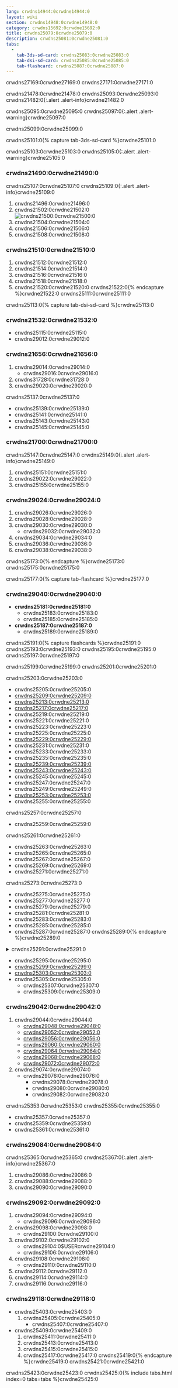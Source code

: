 ```yaml
---
lang: crwdns14944:0crwdne14944:0
layout: wiki
section: crwdns14948:0crwdne14948:0
category: crwdns15692:0crwdne15692:0
title: crwdns25079:0crwdne25079:0
description: crwdns25081:0crwdne25081:0
tabs:
  - 
    tab-3ds-sd-card: crwdns25083:0crwdne25083:0
    tab-dsi-sd-card: crwdns25085:0crwdne25085:0
    tab-flashcard: crwdns25087:0crwdne25087:0
---
```


crwdns27169:0crwdne27169:0 crwdns27171:0crwdne27171:0 <!--- I feel like this still needs a bit of work. Still better than what was there before. -->

crwdns21478:0crwdne21478:0 crwdns25093:0crwdne25093:0
crwdns21482:0{:.alert .alert-info}crwdne21482:0

crwdns25095:0crwdne25095:0
crwdns25097:0{:.alert .alert-warning}crwdne25097:0

crwdns25099:0crwdne25099:0

crwdns25101:0{% capture tab-3ds-sd-card %}crwdne25101:0

crwdns25103:0crwdne25103:0
crwdns25105:0{:.alert .alert-warning}crwdne25105:0

### crwdns21490:0crwdne21490:0

crwdns25107:0crwdne25107:0
crwdns25109:0{:.alert .alert-info}crwdne25109:0

1. crwdns21496:0crwdne21496:0
1. crwdns21502:0crwdne21502:0<br> ![crwdns21500:0crwdne21500:0](crwdns26563:0crwdne26563:0)
1. crwdns21504:0crwdne21504:0
1. crwdns21506:0crwdne21506:0
1. crwdns21508:0crwdne21508:0

### crwdns21510:0crwdne21510:0
1. crwdns21512:0crwdne21512:0
1. crwdns21514:0crwdne21514:0
1. crwdns21516:0crwdne21516:0
1. crwdns21518:0crwdne21518:0
1. crwdns21520:0crwdne21520:0
crwdns21522:0{% endcapture %}crwdne21522:0
crwdns25111:0crwdne25111:0

crwdns25113:0{% capture tab-dsi-sd-card %}crwdne25113:0

### crwdns21532:0crwdne21532:0

- crwdns25115:0crwdne25115:0
- crwdns29012:0crwdne29012:0

### crwdns21656:0crwdne21656:0
1. crwdns29014:0crwdne29014:0
   - crwdns29016:0crwdne29016:0
1. crwdns31728:0crwdne31728:0
1. crwdns29020:0crwdne29020:0

crwdns25137:0crwdne25137:0
- crwdns25139:0crwdne25139:0
- crwdns25141:0crwdne25141:0
- crwdns25143:0crwdne25143:0
- crwdns25145:0crwdne25145:0

### crwdns21700:0crwdne21700:0

crwdns25147:0crwdne25147:0
crwdns25149:0{:.alert .alert-info}crwdne25149:0

1. crwdns25151:0crwdne25151:0
1. crwdns29022:0crwdne29022:0
1. crwdns25155:0crwdne25155:0

### crwdns29024:0crwdne29024:0
1. crwdns29026:0crwdne29026:0
1. crwdns29028:0crwdne29028:0
1. crwdns29030:0crwdne29030:0
   - crwdns29032:0crwdne29032:0
1. crwdns29034:0crwdne29034:0
1. crwdns29036:0crwdne29036:0
1. crwdns29038:0crwdne29038:0

crwdns25173:0{% endcapture %}crwdne25173:0
crwdns25175:0crwdne25175:0

crwdns25177:0{% capture tab-flashcard %}crwdne25177:0

### crwdns29040:0crwdne29040:0

- **crwdns25181:0crwdne25181:0**
   - crwdns25183:0crwdne25183:0
   - crwdns25185:0crwdne25185:0
- **crwdns25187:0crwdne25187:0**
   - crwdns25189:0crwdne25189:0

crwdns25191:0{% capture flashcards %}crwdne25191:0
crwdns25193:0crwdne25193:0 crwdns25195:0crwdne25195:0 crwdns25197:0crwdne25197:0

crwdns25199:0crwdne25199:0 crwdns25201:0crwdne25201:0

crwdns25203:0crwdne25203:0
- crwdns25205:0crwdne25205:0
- [crwdns25209:0crwdne25209:0](crwdns25207:0crwdne25207:0)
- [crwdns25213:0crwdne25213:0](crwdns25211:0crwdne25211:0)
- [crwdns25217:0crwdne25217:0](crwdns25215:0crwdne25215:0)
- crwdns25219:0crwdne25219:0
- crwdns25221:0crwdne25221:0
- crwdns25223:0crwdne25223:0
- crwdns25225:0crwdne25225:0
- [crwdns25229:0crwdne25229:0](crwdns25227:0crwdne25227:0)
- crwdns25231:0crwdne25231:0
- crwdns25233:0crwdne25233:0
- crwdns25235:0crwdne25235:0
- [crwdns25239:0crwdne25239:0](crwdns25237:0crwdne25237:0)
- [crwdns25243:0crwdne25243:0](crwdns25241:0crwdne25241:0)
- crwdns25245:0crwdne25245:0
- crwdns25247:0crwdne25247:0
- crwdns25249:0crwdne25249:0
- [crwdns25253:0crwdne25253:0](crwdns25251:0crwdne25251:0)
- crwdns25255:0crwdne25255:0

crwdns25257:0crwdne25257:0
- crwdns25259:0crwdne25259:0

crwdns25261:0crwdne25261:0
- crwdns25263:0crwdne25263:0
- crwdns25265:0crwdne25265:0
- crwdns25267:0crwdne25267:0
- crwdns25269:0crwdne25269:0
- crwdns25271:0crwdne25271:0

crwdns25273:0crwdne25273:0
- crwdns25275:0crwdne25275:0
- crwdns25277:0crwdne25277:0
- crwdns25279:0crwdne25279:0
- crwdns25281:0crwdne25281:0
- crwdns25283:0crwdne25283:0
- crwdns25285:0crwdne25285:0
- crwdns25287:0crwdne25287:0
crwdns25289:0{% endcapture %}crwdne25289:0

<details>
    <summary>crwdns25291:0crwdne25291:0</summary>
    <div class="details-content">
        crwdns25293:0{{ flashcards | markdownify }}crwdne25293:0
    </div>
</details>

- crwdns25295:0crwdne25295:0
- [crwdns25299:0crwdne25299:0](crwdns25297:0crwdne25297:0)
- [crwdns25303:0crwdne25303:0](crwdns25301:0crwdne25301:0)
- crwdns25305:0crwdne25305:0
   - crwdns25307:0crwdne25307:0
   - crwdns25309:0crwdne25309:0

### crwdns29042:0crwdne29042:0
1. crwdns29044:0crwdne29044:0
   - [crwdns29048:0crwdne29048:0](crwdns29046:0%20Gcrwdnd29046:0%20Fcrwdnd29046:0%20pcrwdnd29046:0%20crwdnd29046:0%28crwdnd29046:0%20crwdnd29046:0%2Ccrwdnd29046:0%20crwdnd29046:0%20Scrwdnd29046:0%29crwdne29046:0)
   - [crwdns29052:0crwdne29052:0](crwdns29050:0%20Gcrwdnd29050:0%20Fcrwdnd29050:0%20pcrwdnd29050:0%20crwdnd29050:0%28crwdnd29050:0%20crwdnd29050:0%29crwdne29050:0)
   - [crwdns29056:0crwdne29056:0](crwdns29054:0%20Gcrwdnd29054:0%20Fcrwdnd29054:0%20pcrwdnd29054:0%20crwdnd29054:0%28crwdnd29054:0%2Ccrwdnd29054:0%20crwdnd29054:0%20Gcrwdnd29054:0%2Ccrwdnd29054:0%20crwdnd29054:0%2Ccrwdnd29054:0%20Scrwdnd29054:0%20crwdnd29054:0%29crwdne29054:0)
   - [crwdns29060:0crwdne29060:0](crwdns29058:0crwdne29058:0)
   - [crwdns29064:0crwdne29064:0](crwdns29062:0%20Gcrwdnd29062:0%20Fcrwdnd29062:0%20pcrwdnd29062:0%20crwdnd29062:0%28crwdnd29062:0%2Ccrwdnd29062:0%20crwdnd29062:0%20Gcrwdnd29062:0%20crwdnd29062:0%29crwdne29062:0)
   - [crwdns29068:0crwdne29068:0](crwdns29066:0%20Gcrwdnd29066:0%20Fcrwdnd29066:0%20pcrwdnd29066:0%20crwdnd29066:0%28crwdnd29066:0%2Ccrwdnd29066:0%20Gcrwdnd29066:0%20Bcrwdnd29066:0%20Ccrwdnd29066:0%2Ccrwdnd29066:0%20crwdnd29066:0%29crwdne29066:0)
   - [crwdns29072:0crwdne29072:0](crwdns29070:0%20Gcrwdnd29070:0%20Fcrwdnd29070:0%20pcrwdnd29070:0%20crwdnd29070:0%28Scrwdnd29070:0%20crwdnd29070:0%29crwdne29070:0)
1. crwdns29074:0crwdne29074:0
   - crwdns29076:0crwdne29076:0
      - crwdns29078:0crwdne29078:0
      - crwdns29080:0crwdne29080:0
      - crwdns29082:0crwdne29082:0

crwdns25353:0crwdne25353:0 crwdns25355:0crwdne25355:0
   - crwdns25357:0crwdne25357:0
   - crwdns25359:0crwdne25359:0
   - crwdns25361:0crwdne25361:0

### crwdns29084:0crwdne29084:0

crwdns25365:0crwdne25365:0
crwdns25367:0{:.alert .alert-info}crwdne25367:0

1. crwdns29086:0crwdne29086:0
1. crwdns29088:0crwdne29088:0
1. crwdns29090:0crwdne29090:0

### crwdns29092:0crwdne29092:0
1. crwdns29094:0crwdne29094:0
   - crwdns29096:0crwdne29096:0
1. crwdns29098:0crwdne29098:0
   - crwdns29100:0crwdne29100:0
1. crwdns29102:0crwdne29102:0
   - crwdns29104:0$USERcrwdne29104:0
   - crwdns29106:0crwdne29106:0
1. crwdns29108:0crwdne29108:0
   - crwdns29110:0crwdne29110:0
1. crwdns29112:0crwdne29112:0
1. crwdns29114:0crwdne29114:0
1. crwdns29116:0crwdne29116:0

### crwdns29118:0crwdne29118:0

- crwdns25403:0crwdne25403:0
   1. crwdns25405:0crwdne25405:0
      - crwdns25407:0crwdne25407:0
- crwdns25409:0crwdne25409:0
   1. crwdns25411:0crwdne25411:0
   1. crwdns25413:0crwdne25413:0
   1. crwdns25415:0crwdne25415:0
   1. crwdns25417:0crwdne25417:0
crwdns25419:0{% endcapture %}crwdne25419:0
crwdns25421:0crwdne25421:0

crwdns25423:0crwdne25423:0
crwdns25425:0{% include tabs.html index=0 tabs=tabs %}crwdne25425:0

